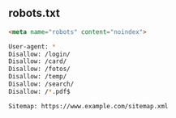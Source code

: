 robots.txt
-

````html
<meta name="robots" content="noindex">
````

````sh
User-agent: *
Disallow: /login/
Disallow: /card/
Disallow: /fotos/
Disallow: /temp/
Disallow: /search/
Disallow: /*.pdf$

Sitemap: https://www.example.com/sitemap.xml
````
